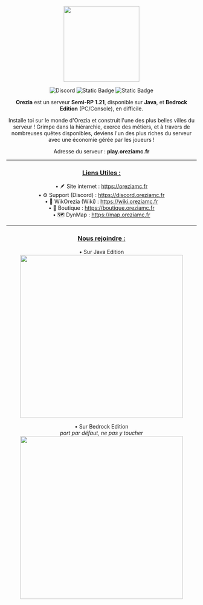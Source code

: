 <ins><p align="center"><img style="height:200px" src="https://oreziamc.fr/img/logo.png"></p>
<p align="center"><img alt="Discord" src="https://img.shields.io/discord/778624251833221120?style=for-the-badge&logo=discord&logoColor=white&labelColor=6A7EC2&color=7389D8"> <img alt="Static Badge" src="https://img.shields.io/badge/orezia-2.9.2-blue?style=for-the-badge&logo=codecrafters&logoColor=white&labelColor=8ebe42&color=55afba"> <img alt="Static Badge" src="https://img.shields.io/badge/minecraft-1.21.1-blue?style=for-the-badge&logo=codecrafters&logoColor=white&labelColor=6aae3a&color=5a381e"></p>

<p align="center"><b>Orezia</b> est un serveur <b>Semi-RP 1.21</b>, disponible sur <b>Java</b>, et <b>Bedrock Edition</b> (PC/Console), en difficile.</p>
<p align="center">Installe toi sur le monde d'Orezia et construit l'une des plus belles villes du serveur ! Grimpe dans la hiérarchie, exerce des métiers, et à travers de nombreuses quêtes disponibles, deviens l'un des plus riches du serveur avec une économie gérée par les joueurs !</p>
<p align="center">Adresse du serveur : <b>play.oreziamc.fr</b></p>

---
### **<ins><p align="center">Liens Utiles :</p>**

<p align="center">• 🪶 Site internet : <a href="https://oreziamc.fr">https://oreziamc.fr</a><br>
• ⚙️ Support (Discord) : <a href="https://discord.oreziamc.fr">https://discord.oreziamc.fr</a><br>
• 📖 WikOrezia (Wiki) : <a href="https://wiki.oreziamc.fr">https://wiki.oreziamc.fr</a><br>
• 💎 Boutique : <a href="https://boutique.oreziamc.fr">https://boutique.oreziamc.fr</a><br>
• 🗺️ DynMap : <a href="https://map.oreziamc.fr">https://map.oreziamc.fr</a></p>


---
### **<ins><p align="center">Nous rejoindre :</p>**

<p align="center">• Sur Java Edition<br>
<img style="width:430px" src="https://oreziamc.fr/img/connexion-java.png"></p>

<p align="center">• Sur Bedrock Edition<br>
<i>port par défaut, ne pas y toucher</i><br>
<img style="width:430px" src="https://oreziamc.fr/img/connexion-bedrock.png"></p>
